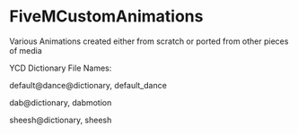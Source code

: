# FiveMCustomAnimations
Various Animations created either from scratch or ported from other pieces of media

YCD Dictionary File Names:

                          

default@dance@dictionary, default_dance

dab@dictionary, dabmotion

sheesh@dictionary, sheesh
